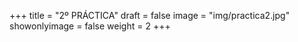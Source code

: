 +++
title = "2º PRÁCTICA"
draft = false
image = "img/practica2.jpg"
showonlyimage = false
weight = 2
+++